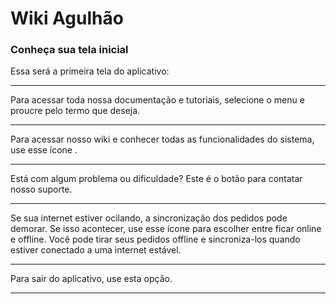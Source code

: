 # Wiki Agulhão

### Conheça sua tela inicial

Essa será a primeira tela do aplicativo:


---

Para acessar toda nossa documentação e tutoriais, selecione o menu e proucre pelo termo que deseja.



---

Para acessar nosso wiki e conhecer todas as funcionalidades do sistema, use esse ícone
.

---

Está com algum problema ou dificuldade? Este é o botão para contatar nosso suporte.



---

Se sua internet estiver ocilando, a sincronização dos pedidos pode demorar. Se isso acontecer, use esse ícone para escolher entre ficar online e offline. Você pode tirar seus pedidos offline e sincroniza-los quando estiver conectado a uma internet estável.


---

Para sair do aplicativo, use esta opção.


---